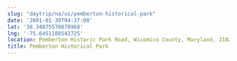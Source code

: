 ```yaml
---
slug: "daytrip/na/us/pemberton-historical-park"
date: '2001-01-30T04:37:00'
lat: '38.34875570878968'
lng: '-75.6451108542725'
location: Pemberton Historic Park Road, Wicomico County, Maryland, 21826, United States
title: Pemberton Historical Park
---
```



